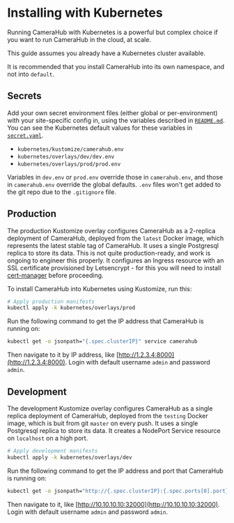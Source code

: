 # Installing with Kubernetes

Running CameraHub with Kubernetes is a powerful but complex choice if you want to run CameraHub in the cloud, at scale.

This guide assumes you already have a Kubernetes cluster available.

It is recommended that you install CameraHub into its own namespace, and not into `default`.

## Secrets

Add your own secret environment files (either global or per-environment) with your site-specific config in, using the variables described in
[`README.md`](README.md#configuring-camerahub). You can see the Kubernetes default values for these variables in
[`secret.yaml`](../kubernetes/kustomize/camerahub/secret.yaml).

* `kubernetes/kustomize/camerahub.env`
* `kubernetes/overlays/dev/dev.env`
* `kubernetes/overlays/prod/prod.env`

Variables in `dev.env` or `prod.env` override those in `camerahub.env`, and those in `camerahub.env` override the global defaults.
`.env` files won't get added to the git repo due to the `.gitignore` file.

## Production

The production Kustomize overlay configures CameraHub as a 2-replica deployment of CameraHub, deployed from the `latest` Docker image,
which represents the latest stable tag of CameraHub. It uses a single Postgresql replica to store its data. This is not quite
production-ready, and work is ongoing to engineer this properly. It configures an Ingress resource with an SSL certificate provisioned
by Letsencrypt - for this you will need to install [cert-manager](https://cert-manager.io/docs/installation/kubernetes/) before proceeding.

To install CameraHub into Kubernetes using Kustomize, run this:

```sh
# Apply production manifests
kubectl apply -k kubernetes/overlays/prod
```

Run the following command to get the IP address that CameraHub is running on:

```sh
kubectl get -o jsonpath="{.spec.clusterIP}" service camerahub
```

Then navigate to it by IP address, like [http://1.2.3.4:8000](http://1.2.3.4:8000). Login with default username `admin` and password `admin`.

## Development

The development Kustomize overlay configures CameraHub as a single replica deployment of CameraHub, deployed from the `testing` Docker image,
which is buit from git `master` on every push. It uses a single Postgresql replica to store its data. It creates a NodePort Service resource
on `localhost` on a high port.

```sh
# Apply development manifests
kubectl apply -k kubernetes/overlays/dev
```

Run the following command to get the IP address and port that CameraHub is running on:

```sh
kubectl get -o jsonpath="http://{.spec.clusterIP}:{.spec.ports[0].port}" service camerahub
```

Then navigate to it, like [http://10.10.10.10:32000](http://10.10.10.10:32000). Login with default username `admin` and password `admin`.
